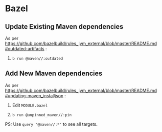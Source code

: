 # Bazel

## Update Existing Maven dependencies

As per https://github.com/bazelbuild/rules_jvm_external/blob/master/README.md#outdated-artifacts :

1. `b run @maven//:outdated`

## Add New Maven dependencies

As per https://github.com/bazelbuild/rules_jvm_external/blob/master/README.md#updating-maven_installjson :

1. Edit `MODULE.bazel`

1. `b run @unpinned_maven//:pin`

PS: Use `query "@maven//:*"` to see all targets.

